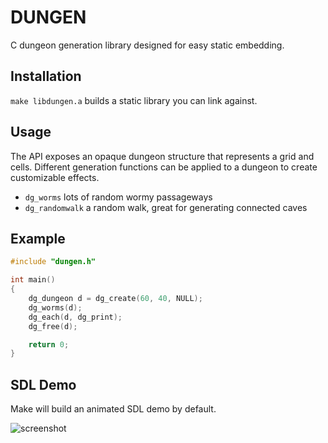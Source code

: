 # DUNGEN

C dungeon generation library designed for easy static embedding.

## Installation

`make libdungen.a` builds a static library you can link against.

## Usage

The API exposes an opaque dungeon structure that represents a grid and cells.
Different generation functions can be applied to a dungeon to create customizable effects.

* `dg_worms` lots of random wormy passageways
* `dg_randomwalk` a random walk, great for generating connected caves

## Example

``` c
#include "dungen.h"

int main()
{
    dg_dungeon d = dg_create(60, 40, NULL);
    dg_worms(d);
    dg_each(d, dg_print);
    dg_free(d);

    return 0;
}
```

## SDL Demo

Make will build an animated SDL demo by default.

![screenshot](https://raw.github.com/jdeseno/dungen/master/screenshot.png)
